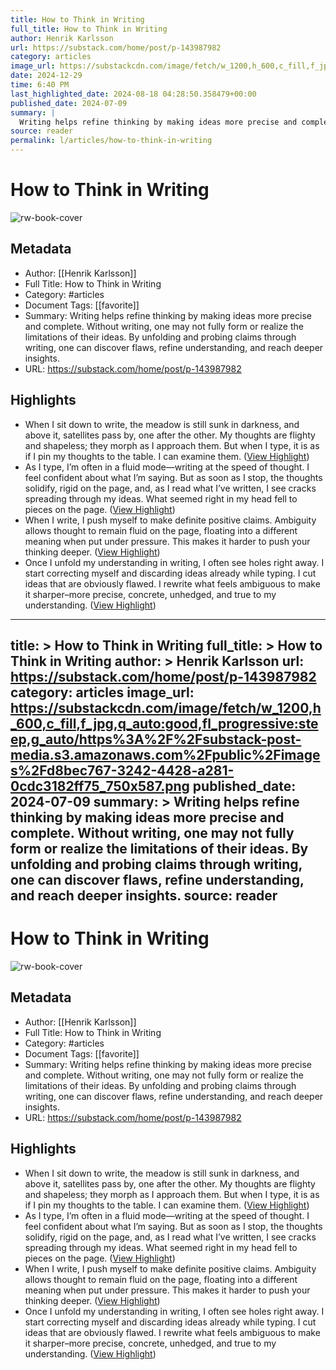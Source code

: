 ```yaml
---
title: How to Think in Writing
full_title: How to Think in Writing
author: Henrik Karlsson
url: https://substack.com/home/post/p-143987982
category: articles
image_url: https://substackcdn.com/image/fetch/w_1200,h_600,c_fill,f_jpg,q_auto:good,fl_progressive:steep,g_auto/https%3A%2F%2Fsubstack-post-media.s3.amazonaws.com%2Fpublic%2Fimages%2Fd8bec767-3242-4428-a281-0cdc3182ff75_750x587.png
date: 2024-12-29
time: 6:40 PM
last_highlighted_date: 2024-08-18 04:28:50.358479+00:00
published_date: 2024-07-09
summary: |
  Writing helps refine thinking by making ideas more precise and complete. Without writing, one may not fully form or realize the limitations of their ideas. By unfolding and probing claims through writing, one can discover flaws, refine understanding, and reach deeper insights.
source: reader
permalink: l/articles/how-to-think-in-writing
---
```

# How to Think in Writing

![rw-book-cover](https://substackcdn.com/image/fetch/w_1200,h_600,c_fill,f_jpg,q_auto:good,fl_progressive:steep,g_auto/https%3A%2F%2Fsubstack-post-media.s3.amazonaws.com%2Fpublic%2Fimages%2Fd8bec767-3242-4428-a281-0cdc3182ff75_750x587.png)

## Metadata
- Author: [[Henrik Karlsson]]
- Full Title: How to Think in Writing
- Category: #articles
- Document Tags: [[favorite]] 
- Summary: Writing helps refine thinking by making ideas more precise and complete. Without writing, one may not fully form or realize the limitations of their ideas. By unfolding and probing claims through writing, one can discover flaws, refine understanding, and reach deeper insights.
- URL: https://substack.com/home/post/p-143987982

## Highlights
- When I sit down to write, the meadow is still sunk in darkness, and above it, satellites pass by, one after the other. My thoughts are flighty and shapeless; they morph as I approach them. But when I type, it is as if I pin my thoughts to the table. I can examine them. ([View Highlight](https://read.readwise.io/read/01j5hvm2mc0xwvv72hzj75ppkg))
- As I type, I’m often in a fluid mode—writing at the speed of thought. I feel confident about what I’m saying. But as soon as I stop, the thoughts solidify, rigid on the page, and, as I read what I’ve written, I see cracks spreading through my ideas. What seemed right in my head fell to pieces on the page. ([View Highlight](https://read.readwise.io/read/01j5hvpx9s5378fsq4eyar7d9k))
- When I write, I push myself to make definite positive claims. Ambiguity allows thought to remain fluid on the page, floating into a different meaning when put under pressure. This makes it harder to push your thinking deeper. ([View Highlight](https://read.readwise.io/read/01j5hvqtrmfg4es4v9g8ggrne0))
- Once I unfold my understanding in writing, I often see holes right away. I start correcting myself and discarding ideas already while typing. I cut ideas that are obviously flawed. I rewrite what feels ambiguous to make it sharper–more precise, concrete, unhedged, and true to my understanding. ([View Highlight](https://read.readwise.io/read/01j5hvxeqxxr9seqz6k1zfe2x5))


---
title: >
  How to Think in Writing
full_title: >
  How to Think in Writing
author: >
  Henrik Karlsson
url: https://substack.com/home/post/p-143987982
category: articles
image_url: https://substackcdn.com/image/fetch/w_1200,h_600,c_fill,f_jpg,q_auto:good,fl_progressive:steep,g_auto/https%3A%2F%2Fsubstack-post-media.s3.amazonaws.com%2Fpublic%2Fimages%2Fd8bec767-3242-4428-a281-0cdc3182ff75_750x587.png
published_date: 2024-07-09
summary: >
  Writing helps refine thinking by making ideas more precise and complete. Without writing, one may not fully form or realize the limitations of their ideas. By unfolding and probing claims through writing, one can discover flaws, refine understanding, and reach deeper insights.
source: reader
---
# How to Think in Writing

![rw-book-cover](https://substackcdn.com/image/fetch/w_1200,h_600,c_fill,f_jpg,q_auto:good,fl_progressive:steep,g_auto/https%3A%2F%2Fsubstack-post-media.s3.amazonaws.com%2Fpublic%2Fimages%2Fd8bec767-3242-4428-a281-0cdc3182ff75_750x587.png)

## Metadata
- Author: [[Henrik Karlsson]]
- Full Title: How to Think in Writing
- Category: #articles
- Document Tags: [[favorite]] 
- Summary: Writing helps refine thinking by making ideas more precise and complete. Without writing, one may not fully form or realize the limitations of their ideas. By unfolding and probing claims through writing, one can discover flaws, refine understanding, and reach deeper insights.
- URL: https://substack.com/home/post/p-143987982

## Highlights
- When I sit down to write, the meadow is still sunk in darkness, and above it, satellites pass by, one after the other. My thoughts are flighty and shapeless; they morph as I approach them. But when I type, it is as if I pin my thoughts to the table. I can examine them. ([View Highlight](https://read.readwise.io/read/01j5hvm2mc0xwvv72hzj75ppkg))
- As I type, I’m often in a fluid mode—writing at the speed of thought. I feel confident about what I’m saying. But as soon as I stop, the thoughts solidify, rigid on the page, and, as I read what I’ve written, I see cracks spreading through my ideas. What seemed right in my head fell to pieces on the page. ([View Highlight](https://read.readwise.io/read/01j5hvpx9s5378fsq4eyar7d9k))
- When I write, I push myself to make definite positive claims. Ambiguity allows thought to remain fluid on the page, floating into a different meaning when put under pressure. This makes it harder to push your thinking deeper. ([View Highlight](https://read.readwise.io/read/01j5hvqtrmfg4es4v9g8ggrne0))
- Once I unfold my understanding in writing, I often see holes right away. I start correcting myself and discarding ideas already while typing. I cut ideas that are obviously flawed. I rewrite what feels ambiguous to make it sharper–more precise, concrete, unhedged, and true to my understanding. ([View Highlight](https://read.readwise.io/read/01j5hvxeqxxr9seqz6k1zfe2x5))


